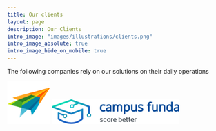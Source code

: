 ```yaml
---
title: Our clients
layout: page
description: Our Clients
intro_image: "images/illustrations/clients.png"
intro_image_absolute: true
intro_image_hide_on_mobile: true
---
```


The following companies rely on our solutions on their daily operations


<img src="https://raw.githubusercontent.com/securze/company/main/images/logo/vct.png" width=100 height=100>

<img src="https://raw.githubusercontent.com/securze/company/main/images/logo/cf.png">